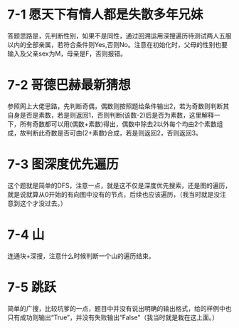 # 7-1 愿天下有情人都是失散多年兄妹

答题思路是，先判断性别，如果不是同性，通过回溯运用深搜遍历待测试两人五服以内的全部亲属，若符合条件则Yes,否则No。注意在初始化时，父母的性别也要输入及父亲sex为M，母亲是F，否则报错。



# 7-2 哥德巴赫最新猜想

参照网上大佬思路，先判断奇偶，偶数则按照题给条件输出2，若为奇数则判断其自身是否是素数，若是则返回1，否则判断(该数-2)后是否为素数，这里解释一下，所有奇数都可以用(偶数+素数)得出，偶数中除去2以外每个均由2个素数组成，故判断此奇数是否可由(2+素数\)合成，若是则返回2，否则返回3。



# 7-3 图深度优先遍历

这个题就是简单的DFS，注意一点，就是这不仅是深度优先搜索，还是图的遍历，就是说就算从0开始的有向图中没有的节点，后续也应该遍历，（我当时就是没注意到这个才没过去。）



# 7-4 山

连通块+深搜，注意什么时候判断一个山的遍历结束。



# 7-5 跳跃

简单的广搜，比较坑爹的一点，题目中并没有说出明确的输出格式，给的样例中也只有成功则输出“True”，并没有失败输出“False"（我当时就是栽在这上面。）